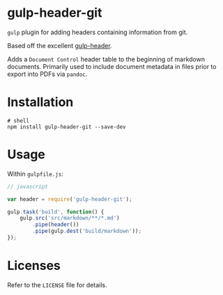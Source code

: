 # gulp-header-git

`gulp` plugin for adding headers containing information from git.

Based off the excellent
[gulp-header](https://github.com/godaddy/gulp-header).

Adds a `Document Control` header table to the beginning of markdown
documents.  Primarily used to include document metadata in files prior
to export into PDFs via `pandoc`.

# Installation

```shell
# shell 
npm install gulp-header-git --save-dev 
```

# Usage

Within `gulpfile.js`:

```javascript 
// javascript

var header = require('gulp-header-git');

gulp.task('build', function() {
    gulp.src('src/markdown/**/*.md')
        .pipe(header()) 
        .pipe(gulp.dest('build/markdown'));
});
```

# Licenses

Refer to the `LICENSE` file for details.


